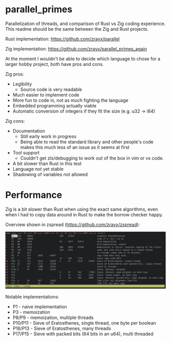 # parallel_primes

Parallelization of threads, and comparison of Rust vs Zig coding experience. This readme should be the same between the Zig and Rust projects.

Rust implementation: https://github.com/zrayx/parallel

Zig implementation: https://github.com/zrayx/parallel_primes_again

At the moment I wouldn't be able to decide which language to chose for a larger hobby project, both have pros and cons.

Zig pros:
* Legibility
  * Source code is very readable
* Much easier to implement code
* More fun to code in, not as much fighting the language
* Embedded programming actually viable
* Automatic conversion of integers if they fit the size (e.g. u32 -> i64)

Zig cons:
* Documentation
  * Still early work in progress
  * Being able to read the standard library and other people's code makes this much less of an issue as it seems at first
* Tool support
  * Couldn't get zls/debugging to work out of the box in vim or vs code.
* A bit slower than Rust in this test
* Language not yet stable
* Shadowing of variables not allowed

Performance
===========
Zig is a bit slower than Rust when using the exact same algorithms, even when I had to copy data around in Rust to make the borrow checker happy.

Overview shown in zspread (https://github.com/zrayx/zspread):

<img src="img/overview.png" />

Notable implementations:

* P1 - naive implementation
* P3 - memoization
* P8/P9 - memoization, multiple threads
* P10/P11 - Sieve of Eratosthenes, single thread, one byte per boolean
* P16/P13 - Sieve of Eratosthenes, many threads
* P17/P15 - Sieve with packed bits (64 bits in an u64), multi threaded

